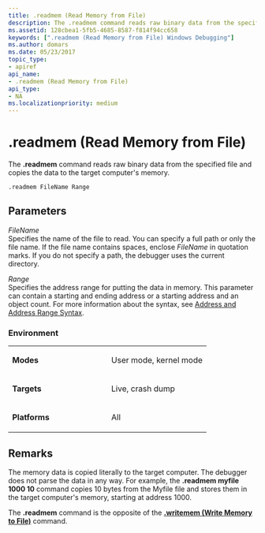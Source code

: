 ```yaml
---
title: .readmem (Read Memory from File)
description: The .readmem command reads raw binary data from the specified file and copies the data to the target computer's memory.
ms.assetid: 128cbea1-5fb5-4685-8587-f814f94cc658
keywords: [".readmem (Read Memory from File) Windows Debugging"]
ms.author: domars
ms.date: 05/23/2017
topic_type:
- apiref
api_name:
- .readmem (Read Memory from File)
api_type:
- NA
ms.localizationpriority: medium
---
```


# .readmem (Read Memory from File)


The **.readmem** command reads raw binary data from the specified file and copies the data to the target computer's memory.

```dbgcmd
.readmem FileName Range 
```

## <span id="Parameters"></span><span id="parameters"></span><span id="PARAMETERS"></span>Parameters


<span id="_______FileName______"></span><span id="_______filename______"></span><span id="_______FILENAME______"></span> *FileName*   
Specifies the name of the file to read. You can specify a full path or only the file name. If the file name contains spaces, enclose *FileName* in quotation marks. If you do not specify a path, the debugger uses the current directory.

<span id="_______Range______"></span><span id="_______range______"></span><span id="_______RANGE______"></span> *Range*   
Specifies the address range for putting the data in memory. This parameter can contain a starting and ending address or a starting address and an object count. For more information about the syntax, see [Address and Address Range Syntax](address-and-address-range-syntax.md).

### <span id="Environment"></span><span id="environment"></span><span id="ENVIRONMENT"></span>Environment

<table>
<colgroup>
<col width="50%" />
<col width="50%" />
</colgroup>
<tbody>
<tr class="odd">
<td align="left"><p><strong>Modes</strong></p></td>
<td align="left"><p>User mode, kernel mode</p></td>
</tr>
<tr class="even">
<td align="left"><p><strong>Targets</strong></p></td>
<td align="left"><p>Live, crash dump</p></td>
</tr>
<tr class="odd">
<td align="left"><p><strong>Platforms</strong></p></td>
<td align="left"><p>All</p></td>
</tr>
</tbody>
</table>

 

Remarks
-------

The memory data is copied literally to the target computer. The debugger does not parse the data in any way. For example, the **.readmem myfile 1000 10** command copies 10 bytes from the Myfile file and stores them in the target computer's memory, starting at address 1000.

The **.readmem** command is the opposite of the [**.writemem (Write Memory to File)**](-writemem--write-memory-to-file-.md) command.

 

 





